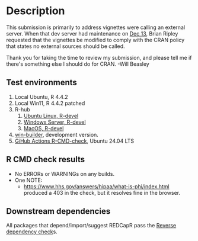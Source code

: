 Description
===============================================

This submission is primarily to address vignettes were calling an external server.
When that dev server had maintenance on
[Dec 13](https://www.stats.ox.ac.uk/pub/bdr/Rblas/MKL/REDCapR.out), Brian Ripley requested that
the vignettes be modified to comply with the CRAN policy that states
no external sources should be called.

Thank you for taking the time to review my submission, and please tell me if there's something else I should do for CRAN.  -Will Beasley

Test environments
-----------------------------------------------

1. Local Ubuntu, R 4.4.2
2. Local Win11, R 4.4.2 patched
3. R-hub
    1. [Ubuntu Linux, R-devel](https://github.com/OuhscBbmc/REDCapR/actions/runs/12719261459/job/35459171237)
    2. [Windows Server, R-devel](https://github.com/OuhscBbmc/REDCapR/actions/runs/12719261459/job/35459171426)
    3. [MacOS, R-devel](https://github.com/OuhscBbmc/REDCapR/actions/runs/12719261459/job/35459171708)
4. [win-builder](https://win-builder.r-project.org/O603j9cGa700), development version.
5. [GiHub Actions R-CMD-check](https://github.com/OuhscBbmc/REDCapR/actions/workflows/check-release.yaml), Ubuntu 24.04 LTS

R CMD check results
-----------------------------------------------

* No ERRORs or WARNINGs on any builds.
* One NOTE:
  * <https://www.hhs.gov/answers/hipaa/what-is-phi/index.html> produced a 403 in the check, but it resolves fine in the browser.

Downstream dependencies
-----------------------------------------------

All packages that depend/import/suggest REDCapR pass the
[Reverse dependency check](https://github.com/OuhscBbmc/REDCapR/actions/workflows/recheck.yml)s.
